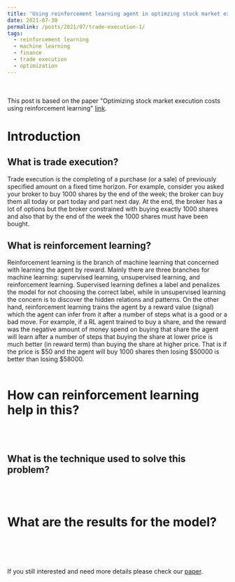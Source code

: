 ```yaml
---
title: 'Using reinforcement learning agent in optimzing stock market execution costs'
date: 2021-07-30
permalink: /posts/2021/07/trade-execution-1/
tags:
  - reinforcement learning
  - machine learning
  - finance
  - trade execution
  - optimization
---
```


<br> <br>
This post is based on the paper "Optimizing stock market execution costs using reinforcement learning" [link](http://abdulrahman93.github.io/files/Optimizing-stock-Ahmed.pdf).

Introduction
======

What is trade execution?
------

Trade execution is the completing of a purchase (or a sale) of previously specified amount on a fixed time horizon. For example, consider you asked your broker to buy 1000 shares by the end of the week; the broker can buy them all today or part today and part next day. At the end, the broker has a lot of options but the broker constrained with buying exactly 1000 shares and also that by the end of the week the 1000 shares must have been bought.

What is reinforcement learning?
------

Reinforcement learning is the branch of machine learning that concerned with learning the agent by reward. Mainly there are three branches for machine learning: supervised learning, unsupervised learning, and reinforcement learning. Supervised learning defines a label and penalizes the model for not choosing the correct label, while in unsupervised learning the concern is to discover the hidden relations and patterns. On the other hand, reinforcement learning trains the agent by a reward value (signal) which the agent can infer from it after a number of steps what is a good or a bad move. For example, if a RL agent trained to buy a share, and the reward was the negative amount of money spend on buying that share the agent will learn after a number of steps that buying the share at lower price is much better (in reward term) than buying the share at higher price. That is if the price is \$50 and the agent will buy 1000 shares then losing \$50000 is better than losing \$58000.
<br><br>

How can reinforcement learning help in this?
======

<br><br>



What is the technique used to solve this problem?
------

<br><br>

What are the results for the model?
======

<br><br>
<br><br>
If you still interested and need more details please check our [paper](http://abdulrahman93.github.io/files/Optimizing-stock-Ahmed.pdf).

